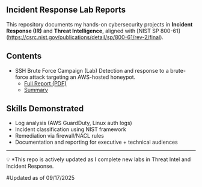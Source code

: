 ## Incident Response Lab Reports

This repository documents my hands-on cybersecurity projects in **Incident Response (IR)** and **Threat Intelligence**, aligned with [NIST SP 800-61] (https://csrc.nist.gov/publications/detail/sp/800-61/rev-2/final).

## Contents
- SSH Brute Force Campaign (Lab) 
  Detection and response to a brute-force attack targeting an AWS-hosted honeypot.  
  - [Full Report (PDF)](./reports/NIST_SP800-61_SSH_Brute_Force.pdf)  
  - [Summary](./SUMMARY.md)

## Skills Demonstrated
- Log analysis (AWS GuardDuty, Linux auth logs)  
- Incident classification using NIST framework  
- Remediation via firewall/NACL rules  
- Documentation and reporting for executive + technical audiences  

---
💡 *This repo is actively updated as I complete new labs in Threat Intel and Incident Response.

#Updated as of 09/17/2025
